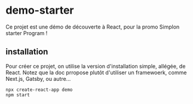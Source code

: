 # demo-starter

Ce projet est une démo de découverte à React, pour la promo Simplon starter Program !

## installation

Pour créer ce projet, on utilise la version d'installation simple, allégée, de React.
Notez que la doc prropose plutôt d'utiliser un framewoerk, comme Next.js, Gatsby, ou autre...

```
npx create-react-app demo
npm start

```